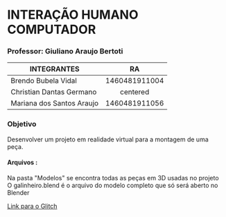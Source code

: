 # INTERAÇÃO HUMANO COMPUTADOR

### Professor: Giuliano Araujo Bertoti


| INTEGRANTES               | RA            | 
| ------------------------- |:-------------:|
| Brendo Bubela Vidal       | 1460481911004 | 
| Christian Dantas Germano  | centered      |   
| Mariana dos Santos Araujo | 1460481911056 |   

### Objetivo
Desenvolver um projeto em realidade virtual para a montagem de uma peça.


#### Arquivos  : 
Na pasta "Modelos" se encontra todas as peças em 3D usadas no projeto<br />
O galinheiro.blend é o arquivo do modelo completo que só será aberto no Blender<br />

[Link para o Glitch](https://glitch.com/edit/#!/flying-bubbly-sprint?path=index.html%3A9%3A8 )



